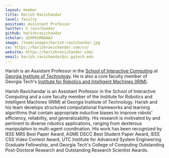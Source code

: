```yaml
---
layout: member
title: Harish Ravichandar
level: faculty
position: Assistant Professor
twitter: h_ravichandar
github: harishravichandar
scholar: d2HP6SMAAAAJ
image: /team/images/harish-ravichandar.jpg
cv: https://harishravichandar.com/cv/
website: https://harishravichandar.com/
email: harish.ravichandar@cc.gatech.edu
---
```


Harish is an Assistant Professor in the [School of Interactive Computing](https://ic.gatech.edu/) at [Georgia Institute of Technology](https://gatech.edu/). He is also a core faculty member of Georgia Tech's [Institute for Robotics and Intelligent Machines (IRIM)](https://research.gatech.edu/robotics).

Harish Ravichandar is an Assistant Professor in the School of Interactive Computing and a core faculty member of the Institute for Robotics and Intelligent Machines (IRIM) at Georgia Institute of Technology. Harish and his team develops structured computational frameworks and learning algorithms that contain appropriate inductive biases to improve robots' efficiency, reliability, and generalizability. His research is motivated by and pertinent to diverse robotics applications, ranging from dexterous manipulation to multi-agent coordination. His work has been recognized by IEEE MRS Best Paper Award, ASME DSCC Best Student Paper Award, IEEE CSS Video Contest Award, UTC Institute for Advanced System Engineering Graduate Fellowship, and Georgia Tech's College of Computing Outstanding Post-Doctoral Research and Outstanding Research Scientist Awards.
